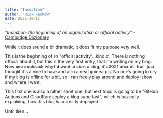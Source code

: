 ```yaml
---
title: "Inception"
author: "Rick Rackow"
date: 2021-10-11
---
```


_"Inception: the beginning of an organization or official activity"_ -
[Cambridge Dictionary](https://dictionary.cambridge.org/de/worterbuch/englisch/inception)


While it does sound a bit dramatic, it does fit my purpose very well.

This is the beginning of an "official activity"...kind of. There is nothing
official about it, but this is the very first entry, that I'm writing on my
blog. Now one could ask why I'd want to start a blog, it's 2021 after all, but I
just thought it's a nice to have and also a neat guinea pig. No one's going to
cry if my blog is offline for a bit, so I can freely play around and deploy it
how and where I want.

This first one is also a rather short one, but next topic is going to be "GitHub
Actions and CloudRun: deploy a blog superfast", which is basically explaining,
how this blog is currently deployed.

Until then...
